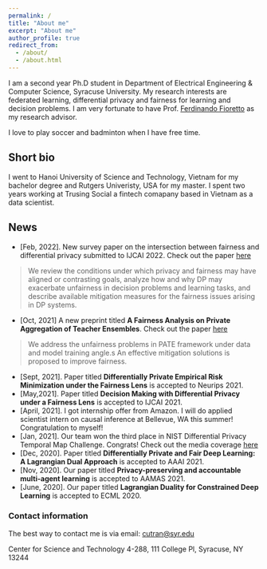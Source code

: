 ```yaml
---
permalink: /
title: "About me"
excerpt: "About me"
author_profile: true
redirect_from: 
  - /about/
  - /about.html
---
```


I am a second year Ph.D student in Department of Electrical Engineering & Computer Science, Syracuse University. My research interests are federated learning, differential privacy and fairness for learning and decision problems. I am very fortunate to have Prof. [Ferdinando Fioretto](https://www2.isye.gatech.edu/~fferdinando3/) as my research advisor. 

I love to play soccer and badminton when I have free time. 



## Short bio


I went to Hanoi University of Science and Technology, Vietnam for my bachelor degree and Rutgers Univeristy, USA for my master. I spent two years working at Trusing Social a fintech comapany based in Vietnam as a data scientist. 


## News

* [Feb, 2022]. New  survey paper on the intersection between fairness and  differential privacy submitted to IJCAI 2022. Check out the paper [here](https://arxiv.org/pdf/2202.08187.pdf) 
> We review the conditions under which privacy and fairness may have aligned or contrasting goals, analyze how and why DP may exacerbate unfairness in decision problems and learning tasks, and describe available mitigation measures for the fairness issues arising in DP systems.


* [Oct, 2021] A new preprint titled **A Fairness Analysis on Private Aggregation of Teacher Ensembles**. Check out the paper [here](https://arxiv.org/pdf/2109.08630.pdf)

> We address the  unfairness  problems in PATE framework under data and model training angle.s An effective mitigation solutions  is proposed to improve fairness.

* [Sept, 2021]. Paper titled **Differentially Private Empirical Risk Minimization under the Fairness Lens**  is accepted to Neurips 2021. 
* [May,2021]. Paper titled **Decision Making with Differential Privacy under a Fairness Lens** is  accepted to IJCAI 2021. 
* [April, 2021]. I got internship offer from  Amazon. I will do applied scientist intern on causal inference at Bellevue, WA this summer! Congratulation to myself!
* [Jan, 2021]. Our team won the third place in NIST Differential Privacy Temporal Map  Challenge. Congrats! Check out the media coverage [here](https://www.drivendata.co/blog/differential-privacy-winners-sprint1/) 
* [Dec, 2020]. Paper titled **Differentially Private and Fair Deep Learning: A Lagrangian Dual Approach** is accepted to AAAI 2021.
* [Nov, 2020]. Our paper titled **Privacy-preserving and accountable multi-agent learning** is accepted to AAMAS 2021.
* [June, 2020]. Our paper titled **Lagrangian Duality for Constrained Deep Learning** is accepted to ECML 2020.

### Contact information
The best way to contact me is via email: cutran@syr.edu

Center for Science and Technology 4-288, 111 College Pl, Syracuse, NY 13244






